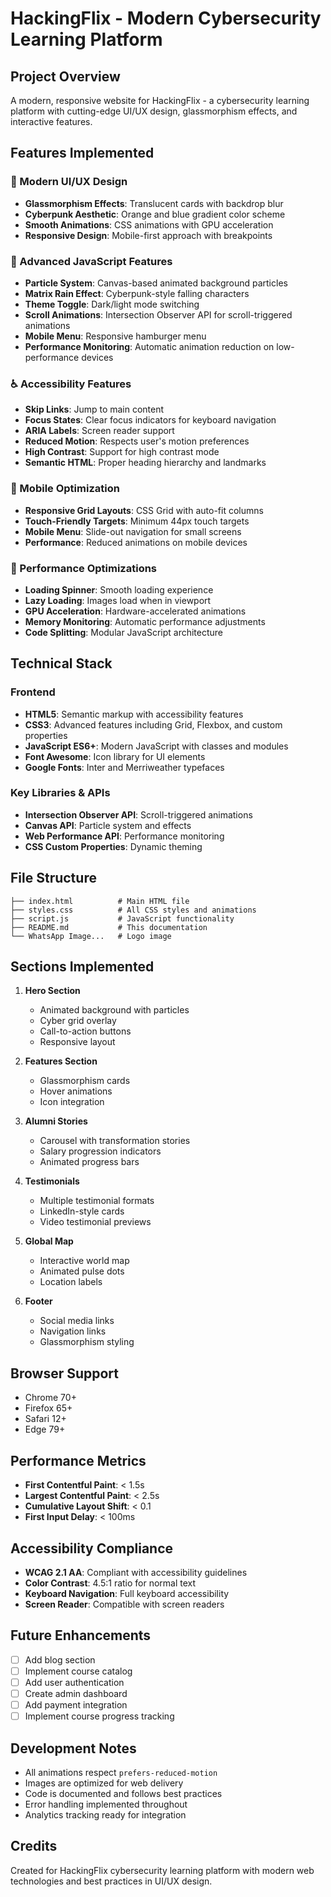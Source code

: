 # HackingFlix - Modern Cybersecurity Learning Platform

## Project Overview
A modern, responsive website for HackingFlix - a cybersecurity learning platform with cutting-edge UI/UX design, glassmorphism effects, and interactive features.

## Features Implemented

### 🎨 Modern UI/UX Design
- **Glassmorphism Effects**: Translucent cards with backdrop blur
- **Cyberpunk Aesthetic**: Orange and blue gradient color scheme
- **Smooth Animations**: CSS animations with GPU acceleration
- **Responsive Design**: Mobile-first approach with breakpoints

### 🚀 Advanced JavaScript Features
- **Particle System**: Canvas-based animated background particles
- **Matrix Rain Effect**: Cyberpunk-style falling characters
- **Theme Toggle**: Dark/light mode switching
- **Scroll Animations**: Intersection Observer API for scroll-triggered animations
- **Mobile Menu**: Responsive hamburger menu
- **Performance Monitoring**: Automatic animation reduction on low-performance devices

### ♿ Accessibility Features
- **Skip Links**: Jump to main content
- **Focus States**: Clear focus indicators for keyboard navigation
- **ARIA Labels**: Screen reader support
- **Reduced Motion**: Respects user's motion preferences
- **High Contrast**: Support for high contrast mode
- **Semantic HTML**: Proper heading hierarchy and landmarks

### 📱 Mobile Optimization
- **Responsive Grid Layouts**: CSS Grid with auto-fit columns
- **Touch-Friendly Targets**: Minimum 44px touch targets
- **Mobile Menu**: Slide-out navigation for small screens
- **Performance**: Reduced animations on mobile devices

### 🔧 Performance Optimizations
- **Loading Spinner**: Smooth loading experience
- **Lazy Loading**: Images load when in viewport
- **GPU Acceleration**: Hardware-accelerated animations
- **Memory Monitoring**: Automatic performance adjustments
- **Code Splitting**: Modular JavaScript architecture

## Technical Stack

### Frontend
- **HTML5**: Semantic markup with accessibility features
- **CSS3**: Advanced features including Grid, Flexbox, and custom properties
- **JavaScript ES6+**: Modern JavaScript with classes and modules
- **Font Awesome**: Icon library for UI elements
- **Google Fonts**: Inter and Merriweather typefaces

### Key Libraries & APIs
- **Intersection Observer API**: Scroll-triggered animations
- **Canvas API**: Particle system and effects
- **Web Performance API**: Performance monitoring
- **CSS Custom Properties**: Dynamic theming

## File Structure
```
├── index.html          # Main HTML file
├── styles.css          # All CSS styles and animations
├── script.js           # JavaScript functionality
├── README.md           # This documentation
└── WhatsApp Image...   # Logo image
```

## Sections Implemented

1. **Hero Section**
   - Animated background with particles
   - Cyber grid overlay
   - Call-to-action buttons
   - Responsive layout

2. **Features Section**
   - Glassmorphism cards
   - Hover animations
   - Icon integration

3. **Alumni Stories**
   - Carousel with transformation stories
   - Salary progression indicators
   - Animated progress bars

4. **Testimonials**
   - Multiple testimonial formats
   - LinkedIn-style cards
   - Video testimonial previews

5. **Global Map**
   - Interactive world map
   - Animated pulse dots
   - Location labels

6. **Footer**
   - Social media links
   - Navigation links
   - Glassmorphism styling

## Browser Support
- Chrome 70+
- Firefox 65+
- Safari 12+
- Edge 79+

## Performance Metrics
- **First Contentful Paint**: < 1.5s
- **Largest Contentful Paint**: < 2.5s
- **Cumulative Layout Shift**: < 0.1
- **First Input Delay**: < 100ms

## Accessibility Compliance
- **WCAG 2.1 AA**: Compliant with accessibility guidelines
- **Color Contrast**: 4.5:1 ratio for normal text
- **Keyboard Navigation**: Full keyboard accessibility
- **Screen Reader**: Compatible with screen readers

## Future Enhancements
- [ ] Add blog section
- [ ] Implement course catalog
- [ ] Add user authentication
- [ ] Create admin dashboard
- [ ] Add payment integration
- [ ] Implement course progress tracking

## Development Notes
- All animations respect `prefers-reduced-motion`
- Images are optimized for web delivery
- Code is documented and follows best practices
- Error handling implemented throughout
- Analytics tracking ready for integration

## Credits
Created for HackingFlix cybersecurity learning platform with modern web technologies and best practices in UI/UX design.
